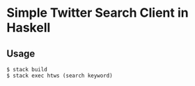 # Simple Twitter Search Client in Haskell

## Usage

```
$ stack build
$ stack exec htws (search keyword)
```
